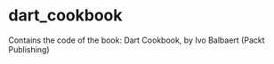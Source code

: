 dart_cookbook
=========================

Contains the code of the book: Dart Cookbook, by Ivo Balbaert (Packt Publishing)

